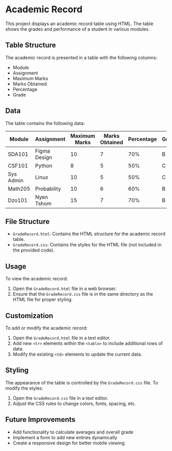 # Academic Record

This project displays an academic record table using HTML. The table shows the grades and performance of a student in various modules.

## Table Structure

The academic record is presented in a table with the following columns:

- Module
- Assignment
- Maximum Marks
- Marks Obtained
- Percentage
- Grade

## Data

The table contains the following data:

| Module    | Assignment    | Maximum Marks | Marks Obtained | Percentage | Grade |
|-----------|---------------|----------------|----------------|------------|-------|
| SDA101    | Figma Design  | 10             | 7              | 70%        | B     |
| CSF101    | Python        | 8              | 5              | 50%        | C     |
| Sys Admin | Linux         | 10             | 5              | 50%        | C     |
| Math205   | Probability   | 10             | 6              | 60%        | B     |
| Dzo101    | Nyen Tshom    | 15             | 7              | 70%        | B     |

## File Structure

- `GradeRecord.html`: Contains the HTML structure for the academic record table.
- `GradeRecord.css`: Contains the styles for the HTML file (not included in the provided code).

## Usage

To view the academic record:

1. Open the `GradeRecord.html` file in a web browser.
2. Ensure that the `GradeRecord.css` file is in the same directory as the HTML file for proper styling.

## Customization

To add or modify the academic record:

1. Open the `GradeRecord.html` file in a text editor.
2. Add new `<tr>` elements within the `<table>` to include additional rows of data.
3. Modify the existing `<td>` elements to update the current data.

## Styling

The appearance of the table is controlled by the `GradeRecord.css` file. To modify the styles:

1. Open the `GradeRecord.css` file in a text editor.
2. Adjust the CSS rules to change colors, fonts, spacing, etc.

## Future Improvements

- Add functionality to calculate averages and overall grade
- Implement a form to add new entries dynamically
- Create a responsive design for better mobile viewing
